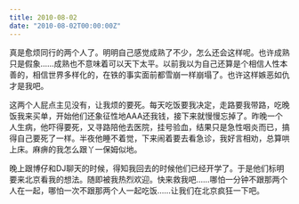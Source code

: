 ```yaml
---
title: 2010-08-02
date: "2010-08-02T00:00:00Z"
---
```

真是愈烦同行的两个人了。明明自己感觉成熟了不少，怎么还会这样呢。也许成熟只是假象……成熟也不意味着可以天下太平。以前我以为自己还算是个相信人性本善的，相信世界多样化的，在铁的事实面前都雪崩一样崩塌了。也许这样嫉恶如仇才是我吧。

这两个人屁点主见没有，让我烦的要死。每天吃饭要我决定，走路要我带路，吃晚饭我来买单，开始他们还象征性地AAA还我钱，接下来就慢慢忘掉了。昨晚一个人生病，他吓得要死，又寻路陪他去医院，挂号验血，结果只是急性咽炎而已，搞得自己要死了一样。半夜他睡不着觉，下来闹着要去看急诊，我好言相劝，总算哄上床。麻痹的我怎么跟丫一保姆似地。

晚上跟博仔和DJ聊天的时候，得知我回去的时候他们已经开学了。于是他们标明要来北京看我的想法。随即被我热烈欢迎。快来救我吧……哪怕一分钟不跟那两个人在一起，哪怕一次不跟那两个人一起吃饭……让我们在北京疯狂一下吧。